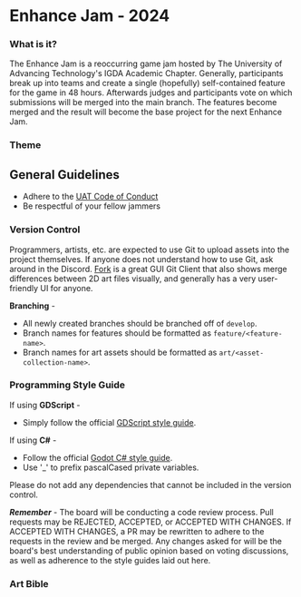 # Enhance Jam - 2024
### What is it?
The Enhance Jam is a reoccurring game jam hosted by The University of Advancing Technology's IGDA Academic Chapter.
Generally, participants break up into teams and create a single (hopefully) self-contained feature for the game in 48 hours.
Afterwards judges and participants vote on which submissions will be merged into the main branch.
The features become merged and the result will become the base project for the next Enhance Jam.

### Theme
## General Guidelines
- Adhere to the [UAT Code of Conduct](https://www.uat.edu/uat-policies)
- Be respectful of your fellow jammers
  
### Version Control
Programmers, artists, etc. are expected to use Git to upload assets into the project themselves.  If anyone does not understand how to use Git, ask around in the Discord.  [Fork](https://git-fork.com/) is a great GUI Git Client that also shows merge differences between 2D art files visually, and generally has a very user-friendly UI for anyone.

**Branching** - 
- All newly created branches should be branched off of `develop`.
- Branch names for features should be formatted as `feature/<feature-name>`.
- Branch names for art assets should be formatted as `art/<asset-collection-name>`.

### Programming Style Guide
If using **GDScript** -
- Simply follow the official [GDScript style guide](https://docs.godotengine.org/en/stable/tutorials/scripting/gdscript/gdscript_styleguide.html).

If using **C#** -
- Follow the official [Godot C# style guide](https://docs.godotengine.org/en/stable/tutorials/scripting/c_sharp/c_sharp_style_guide.html).
- Use '_' to prefix pascalCased private variables.

Please do not add any dependencies that cannot be included in the version control.

_**Remember**_ - The board will be conducting a code review process.  Pull requests may be REJECTED, ACCEPTED, or ACCEPTED WITH CHANGES.  If ACCEPTED WITH CHANGES, a PR may be rewritten to adhere to the requests in the review and be merged.  Any changes asked for will be the board's best understanding of public opinion based on voting discussions, as well as adherence to the style guides laid out here.

### Art Bible
